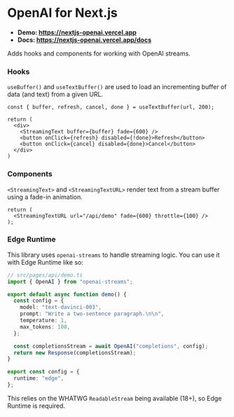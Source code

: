 # OpenAI for Next.js

- **Demo: https://nextjs-openai.vercel.app**
- **Docs: https://nextjs-openai.vercel.app/docs**

Adds hooks and components for working with OpenAI streams.

### Hooks

`useBuffer()` and `useTextBuffer()` are used to load an incrementing buffer of
data (and text) from a given URL.

```tsx
const { buffer, refresh, cancel, done } = useTextBuffer(url, 200);
 
return (
  <div>
    <StreamingText buffer={buffer} fade={600} />
    <button onClick={refresh} disabled={!done}>Refresh</button>
    <button onClick={cancel} disabled={done}>Cancel</button>
  </div>
)
```

### Components

`<StreamingText>` and `<StreamingTextURL>` render text from a stream buffer
using a fade-in animation.

```tsx
return (
  <StreamingTextURL url="/api/demo" fade={600} throttle={100} />
);
```

### Edge Runtime

This library uses `openai-streams` to handle streaming logic. You can use it
with Edge Runtime like so:

```ts
// src/pages/api/demo.ts
import { OpenAI } from "openai-streams";

export default async function demo() {
  const config = {
    model: "text-davinci-003",
    prompt: "Write a two-sentence paragraph.\n\n",
    temperature: 1,
    max_tokens: 100,
  };

  const completionsStream = await OpenAI("completions", config);
  return new Response(completionsStream);
}

export const config = {
  runtime: "edge",
};
```

This relies on the WHATWG `ReadableStream` being available (18+), so Edge
Runtime is required.